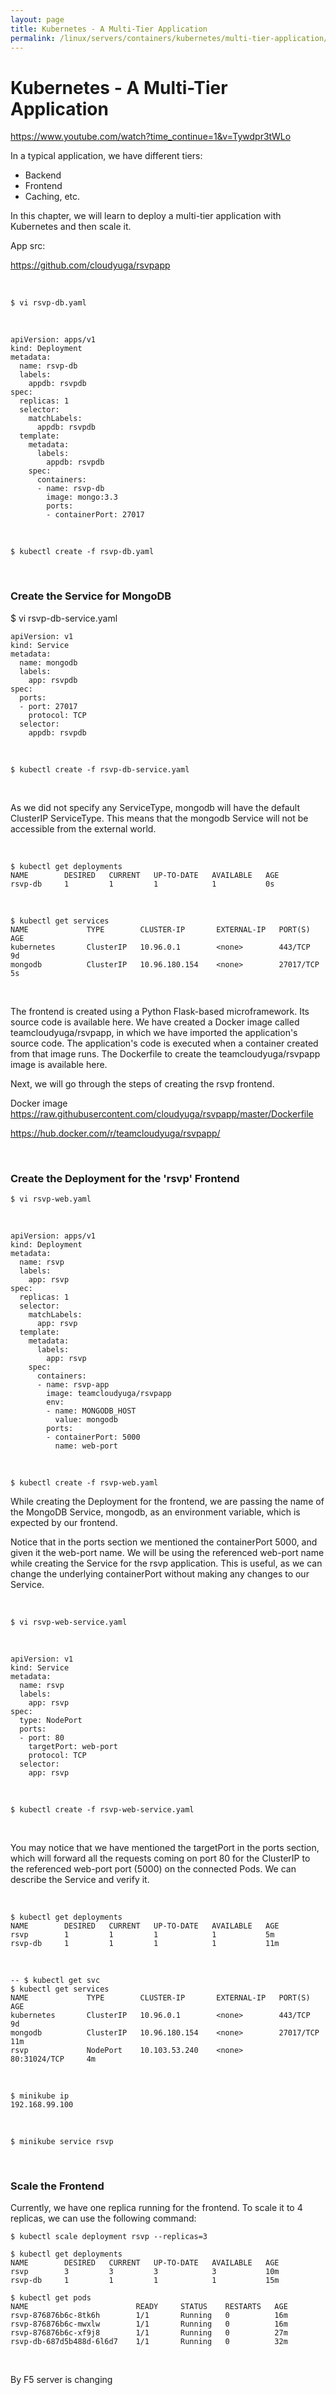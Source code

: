 ```yaml
---
layout: page
title: Kubernetes - A Multi-Tier Application
permalink: /linux/servers/containers/kubernetes/multi-tier-application/
---
```


# Kubernetes - A Multi-Tier Application

https://www.youtube.com/watch?time_continue=1&v=Tywdpr3tWLo

In a typical application, we have different tiers:

-   Backend
-   Frontend
-   Caching, etc.

In this chapter, we will learn to deploy a multi-tier application with Kubernetes and then scale it.

App src:

https://github.com/cloudyuga/rsvpapp

<br/>

    $ vi rsvp-db.yaml

<br/>

    apiVersion: apps/v1
    kind: Deployment
    metadata:
      name: rsvp-db
      labels:
        appdb: rsvpdb
    spec:
      replicas: 1
      selector:
        matchLabels:
          appdb: rsvpdb
      template:
        metadata:
          labels:
            appdb: rsvpdb
        spec:
          containers:
          - name: rsvp-db
            image: mongo:3.3
            ports:
            - containerPort: 27017

<br/>

    $ kubectl create -f rsvp-db.yaml

<br/>

### Create the Service for MongoDB

\$ vi rsvp-db-service.yaml

    apiVersion: v1
    kind: Service
    metadata:
      name: mongodb
      labels:
        app: rsvpdb
    spec:
      ports:
      - port: 27017
        protocol: TCP
      selector:
        appdb: rsvpdb

<br/>

    $ kubectl create -f rsvp-db-service.yaml

<br/>

As we did not specify any ServiceType, mongodb will have the default ClusterIP ServiceType. This means that the mongodb Service will not be accessible from the external world.

<br/>

    $ kubectl get deployments
    NAME        DESIRED   CURRENT   UP-TO-DATE   AVAILABLE   AGE
    rsvp-db     1         1         1            1           0s

<br/>

    $ kubectl get services
    NAME             TYPE        CLUSTER-IP       EXTERNAL-IP   PORT(S)          AGE
    kubernetes       ClusterIP   10.96.0.1        <none>        443/TCP          9d
    mongodb          ClusterIP   10.96.180.154    <none>        27017/TCP        5s

<br/>

The frontend is created using a Python Flask-based microframework. Its source code is available here. We have created a Docker image called teamcloudyuga/rsvpapp, in which we have imported the application's source code. The application's code is executed when a container created from that image runs. The Dockerfile to create the teamcloudyuga/rsvpapp image is available here.

Next, we will go through the steps of creating the rsvp frontend.

Docker image
https://raw.githubusercontent.com/cloudyuga/rsvpapp/master/Dockerfile

https://hub.docker.com/r/teamcloudyuga/rsvpapp/

<br/>

### Create the Deployment for the 'rsvp' Frontend

    $ vi rsvp-web.yaml

<br/>

    apiVersion: apps/v1
    kind: Deployment
    metadata:
      name: rsvp
      labels:
        app: rsvp
    spec:
      replicas: 1
      selector:
        matchLabels:
          app: rsvp
      template:
        metadata:
          labels:
            app: rsvp
        spec:
          containers:
          - name: rsvp-app
            image: teamcloudyuga/rsvpapp
            env:
            - name: MONGODB_HOST
              value: mongodb
            ports:
            - containerPort: 5000
              name: web-port

<br/>

    $ kubectl create -f rsvp-web.yaml

While creating the Deployment for the frontend, we are passing the name of the MongoDB Service, mongodb, as an environment variable, which is expected by our frontend.

Notice that in the ports section we mentioned the containerPort 5000, and given it the web-port name. We will be using the referenced web-port name while creating the Service for the rsvp application. This is useful, as we can change the underlying containerPort without making any changes to our Service.

<br/>

    $ vi rsvp-web-service.yaml

<br/>

    apiVersion: v1
    kind: Service
    metadata:
      name: rsvp
      labels:
        app: rsvp
    spec:
      type: NodePort
      ports:
      - port: 80
        targetPort: web-port
        protocol: TCP
      selector:
        app: rsvp

<br/>

    $ kubectl create -f rsvp-web-service.yaml

<br/>

You may notice that we have mentioned the targetPort in the ports section, which will forward all the requests coming on port 80 for the ClusterIP to the referenced web-port port (5000) on the connected Pods. We can describe the Service and verify it.

<br/>

    $ kubectl get deployments
    NAME        DESIRED   CURRENT   UP-TO-DATE   AVAILABLE   AGE
    rsvp        1         1         1            1           5m
    rsvp-db     1         1         1            1           11m

<br/>

    -- $ kubectl get svc
    $ kubectl get services
    NAME             TYPE        CLUSTER-IP       EXTERNAL-IP   PORT(S)          AGE
    kubernetes       ClusterIP   10.96.0.1        <none>        443/TCP          9d
    mongodb          ClusterIP   10.96.180.154    <none>        27017/TCP        11m
    rsvp             NodePort    10.103.53.240    <none>        80:31024/TCP     4m

<br/>

    $ minikube ip
    192.168.99.100

<br/>
    
    $ minikube service rsvp

<br/>

### Scale the Frontend

Currently, we have one replica running for the frontend. To scale it to 4 replicas, we can use the following command:

    $ kubectl scale deployment rsvp --replicas=3

    $ kubectl get deployments
    NAME        DESIRED   CURRENT   UP-TO-DATE   AVAILABLE   AGE
    rsvp        3         3         3            3           10m
    rsvp-db     1         1         1            1           15m

    $ kubectl get pods
    NAME                        READY     STATUS    RESTARTS   AGE
    rsvp-876876b6c-8tk6h        1/1       Running   0          16m
    rsvp-876876b6c-mwxlw        1/1       Running   0          16m
    rsvp-876876b6c-xf9j8        1/1       Running   0          27m
    rsvp-db-687d5b488d-6l6d7    1/1       Running   0          32m

<br/>

By F5 server is changing
